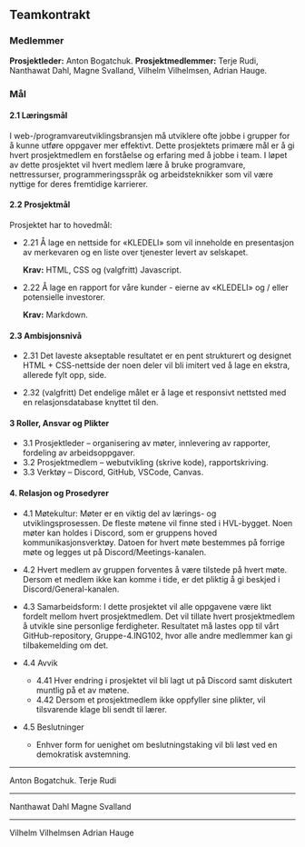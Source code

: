## Teamkontrakt

### Medlemmer

**Prosjektleder:** Anton Bogatchuk.
**Prosjektmedlemmer:** Terje Rudi, Nanthawat Dahl, Magne Svalland, Vilhelm Vilhelmsen, Adrian Hauge.

### Mål

#### 2.1 Læringsmål
I web-/programvareutviklingsbransjen må utviklere ofte jobbe i grupper for å kunne utføre oppgaver mer effektivt. Dette prosjektets primære mål er å gi hvert prosjektmedlem en forståelse og erfaring med å jobbe i team. I løpet av dette prosjektet vil hvert medlem lære å bruke programvare, nettressurser, programmeringsspråk og arbeidsteknikker som vil være nyttige for deres fremtidige karrierer.
#### 2.2 Prosjektmål
Prosjektet har to hovedmål:
- 2.21	Å lage en nettside for «KLEDELI» som vil inneholde en presentasjon av merkevaren og en liste over tjenester levert av selskapet.

    **Krav:** HTML, CSS og (valgfritt) Javascript.
- 2.22	Å lage en rapport for våre kunder - eierne av «KLEDELI» og / eller potensielle investorer.

    **Krav:** Markdown.
#### 2.3 Ambisjonsnivå
- 2.31 Det laveste akseptable resultatet er en pent strukturert og designet HTML + CSS-nettside der noen deler vil bli imitert ved å lage en ekstra, allerede fylt opp, side.

- 2.32 (valgfritt) Det endelige målet er å lage et responsivt nettsted med en relasjonsdatabase knyttet til den.

#### 3 Roller, Ansvar og Plikter

- 3.1 Prosjektleder – organisering av møter, innlevering av rapporter, fordeling av arbeidsoppgaver. 
- 3.2 Prosjektmedlem – webutvikling (skrive kode), rapportskriving.
- 3.3 Verktøy – Discord, GitHub, VSCode,  Canvas.

#### 4. Relasjon og Prosedyrer
- 4.1 Møtekultur:
    Møter er en viktig del av lærings- og utviklingsprosessen. De fleste møtene vil finne sted i HVL-bygget. Noen møter kan holdes i Discord, som er gruppens hoved kommunikasjonsverktøy. Datoen for hvert møte bestemmes på forrige møte og legges ut på Discord/Meetings-kanalen.
- 4.2 Hvert medlem av gruppen forventes å være tilstede på hvert møte. Dersom et medlem ikke kan komme i tide, er det pliktig å gi beskjed i Discord/General-kanalen.
- 4.3 Samarbeidsform:
    I dette prosjektet vil alle oppgavene være likt fordelt mellom hvert prosjektmedlem. Det vil tillate hvert prosjektmedlem å utvikle sine personlige ferdigheter. Resultatet må lastes opp til vårt GitHub-repository, Gruppe-4.ING102, hvor alle andre medlemmer kan gi tilbakemelding om det.
- 4.4 Avvik
    - 4.41 Hver endring i prosjektet vil bli lagt ut på Discord samt diskutert muntlig på et av møtene.
    - 4.42 Dersom et prosjektmedlem ikke oppfyller sine plikter, vil tilsvarende klage bli sendt til lærer.

- 4.5 Beslutninger
    - Enhver form for uenighet om beslutningstaking vil bli løst ved en demokratisk avstemning.


____________________________                    ____________________________
Anton Bogatchuk.                                Terje Rudi


____________________________                    ____________________________
Nanthawat Dahl                                  Magne Svalland


____________________________                    ____________________________
Vilhelm Vilhelmsen                              Adrian Hauge
